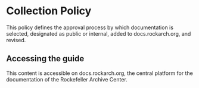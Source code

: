 # Collection Policy
This policy defines the approval process by which documentation is selected, designated as public or internal, added to docs.rockarch.org, and revised.

## Accessing the guide
This content is accessible on docs.rockarch.org, the central platform for the documentation of the Rockefeller Archive Center.

